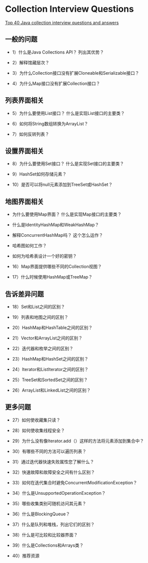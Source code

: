 # Collection Interview Questions

[Top 40 Java collection interview questions and answers](https://howtodoinjava.com/interview-questions/useful-java-collection-interview-questions/)

## 一般的问题

* 1）什么是Java Collections API？ 列出其优势？

* 2）解释馆藏层次？

* 3）为什么Collection接口没有扩展Cloneable和Serializable接口？

* 4）为什么Map接口没有扩展Collection接口？

## 列表界面相关

* 5）为什么要使用List接口？ 什么是实现List接口的主要类？

* 6）如何将String数组转换为ArrayList？

* 7）如何反转列表？

## 设置界面相关

* 8）为什么要使用Set接口？ 什么是实现Set接口的主要类？

* 9）HashSet如何存储元素？

* 10）是否可以将null元素添加到TreeSet或HashSet？

## 地图界面相关

* 为什么要使用Map界面？ 什么是实现Map接口的主要类？

* 什么是IdentityHashMap和WeakHashMap？

* 解释ConcurrentHashMap吗？ 这个怎么运作？

* 哈希图如何工作？

* 如何为哈希表设计一个好的密钥？

* 16）Map界面提供哪些不同的Collection视图？

* 17）什么时候使用HashMap或TreeMap？

## 告诉差异问题

* 18）Set和List之间的区别？

* 19）列表和地图之间的区别？

* 20）HashMap和HashTable之间的区别？

* 21）Vector和ArrayList之间的区别？

* 22）迭代器和枚举之间的区别？

* 23）HashMap和HashSet之间的区别？

* 24）Iterator和ListIterator之间的区别？

* 25）TreeSet和SortedSet之间的区别？

* 26）ArrayList和LinkedList之间的区别？

## 更多问题

* 27）如何使收藏集只读？

* 28）如何使收集线程安全？

* 29）为什么没有像Iterator.add（）这样的方法将元素添加到集合中？

* 30）有哪些不同的方法可以遍历列表？

* 31）通过迭代器快速失败属性您了解什么？

* 32）快速故障和故障安全之间有什么区别？

* 33）如何在迭代集合时避免ConcurrentModificationException？

* 34）什么是UnsupportedOperationException？

* 35）哪些收集类别可随机访问其元素？

* 36）什么是BlockingQueue？

* 37）什么是队列和堆栈，列出它们的区别？

* 38）什么是可比较和比较器界面？

* 39）什么是Collections和Arrays类？

* 40）推荐资源